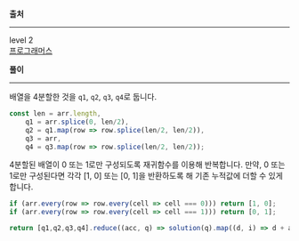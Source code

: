 **출처**<hr>
level 2   
[프로그래머스](https://programmers.co.kr/learn/courses/30/lessons/68936)
<br>

**풀이**<hr>
배열을 4분할한 것을 `q1`, `q2`, `q3`, `q4`로 둡니다.
``` js
const len = arr.length,
    q1 = arr.splice(0, len/2),
    q2 = q1.map(row => row.splice(len/2, len/2)),
    q3 = arr,
    q4 = q3.map(row => row.splice(len/2, len/2));
```
4분할된 배열이 0 또는 1로만 구성되도록 재귀함수를 이용해 반복합니다. 만약, 0 또는 1로만 구성된다면 각각 [1, 0] 또는 [0, 1]을 반환하도록 해 기존 누적값에 더할 수 있게 합니다.
``` js
if (arr.every(row => row.every(cell => cell === 0))) return [1, 0];
if (arr.every(row => row.every(cell => cell === 1))) return [0, 1];
```
``` js
return [q1,q2,q3,q4].reduce((acc, q) => solution(q).map((d, i) => d + acc[i]), [0, 0]);
```